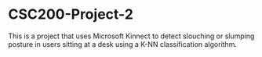 # CSC200-Project-2
This is a project that uses Microsoft Kinnect to detect slouching or slumping posture in users sitting at a desk using a K-NN classification algorithm.  
